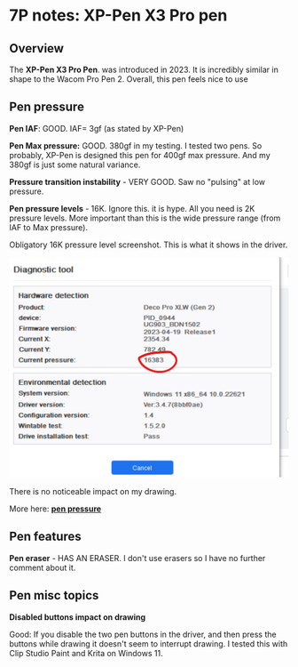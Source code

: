 # 7P notes: XP-Pen X3 Pro pen

## O**verview**&#x20;

The **XP-Pen X3 Pro Pen**. was introduced in 2023. It is incredibly similar in shape to the Wacom Pro Pen 2. Overall, this pen feels nice to use

## Pen pressure

**Pen IAF**: GOOD. IAF= 3gf (as stated by XP-Pen)

**Pen Max pressure:** GOOD. 380gf in my testing. I tested two pens. So probably, XP-Pen is designed this pen for 400gf max pressure. And my 380gf is just some natural variance.&#x20;

**Pressure transition instability** - VERY GOOD. Saw no "pulsing" at low pressure.

**Pen pressure levels** - 16K. Ignore this. it is hype. All you need is 2K pressure levels. More important than this is the wide pressure range (from IAF to Max pressure).

Obligatory 16K pressure level screenshot. This is what it shows in the driver.&#x20;

![](<../../../.gitbook/assets/image (433).png>)

There is no noticeable impact on my drawing.

More here: [**pen pressure**](../../../core-features/pen-pressure.md)&#x20;

## Pen features

**Pen eraser** -  HAS AN ERASER. I don't use erasers so I have no further comment about it.&#x20;



## Pen misc topics

**Disabled buttons impact on drawing**

Good: If you disable the two pen buttons in the driver, and then press the buttons while drawing it doesn't seem to interrupt drawing. I tested this with Clip Studio Paint and Krita on Windows 11.

